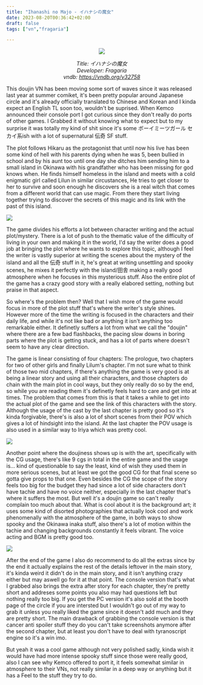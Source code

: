```yaml
---
title: "Ihanashi no Majo - イハナシの魔女"
date: 2023-08-20T00:36:42+02:00
draft: false
tags: ["vn","fragaria"]

---
```


<center>

![](/images/ihanashi/0.png)

*Title: イハナシの魔女<br/>
Developer: Fragaria<br/>
vndb: https://vndb.org/v32758*

</center>

This doujin VN has been moving some sort of waves since it was released last year at summer comiket, it's been pretty popular around Japanese circle and it's already officially translated to Chinese and Korean and I kinda expect an English TL soon too, wouldn't be suprised. When Kemco announced their console port I got curious since they don't really do ports of other games. I Grabbed it without knowing what to expect but to my surprise it was totally my kind of shit since it's some ボーイミーツガール セカイ系ish with a lot of supernatural 伝奇 SF stuff.

The plot follows Hikaru as the protagonist that until now his live has been some kind of hell with his parents dying when he was 5, been bullied in school and by his aunt too until one day she ditches him sending him to a small island in Okinawa with his grandfather who has been missing for god knows when. He finds himself homeless in the island and meets with a cold enigmatic girl called Lilun in similar circustances, He tries to get closer to her to survive and soon enough he discovers she is a real witch that comes from a different world that can use magic. From there they start living together trying to discover the secrets of this magic and its link with the past of this island.

<!--more-->

![](/images/ihanashi/1.jpg)

The game divides his efforts a lot between character writing and the actual plot/mystery. There is a lot of push to the thematic value of the difficulty of living in your own and making it in the world, I'd say the writer does a good job at bringing the plot where he wants to explore this topic, although I feel the writer is vastly superior at writing the scenes about the mystery of the island and all the 伝奇 stuff in it, he's great at writing unsettling and spooky scenes, he mixes it perfectly with the island/田舎 making a really good atmosphere when he focuses in this mysterious stuff. Also the entire plot of the game has a crazy good story with a really elabored setting, nothing but praise in that aspect.

So where's the problem then? Well that I wish more of the game would focus in more of the plot stuff that's where the writer's style shines. However more of the time the writing is focused in the characters and their daily life, and while it's not like bad or anything it isn't anything too remarkable either. It definetly suffers a lot from what we call the "doujin" where there are a few bad flashbacks, the pacing slow downs in boring parts where the plot is getting stuck, and has a lot of parts where doesn't seem to have any clear direction.

The game is linear consisting of four chapters: The prologue, two chapters for two of other girls and finally Lilum's chapter. I'm not sure what to think of those two mid chapters, if there's anything the game is very good is at being a linear story and using all their characters, and those chapters do chain with the main plot in cool ways, but they only really do so by the end, so while you are reading them it's definetly feels hard to care and get into at times. The problem that comes from this is that it takes a while to get into the actual plot of the game and see the link of this characters with the story. Although the usage of the cast by the last chapter is pretty good so it's kinda forgivable, there's is also a lot of short scenes from their POV which gives a lot of hindsight into the island. At the last chapter the POV usage is also used in a similar way to Iriya which was pretty cool.

![](/images/ihanashi/2.jpg)

Another point where the doujiness shows up is with the art, specifically with the CG usage, there's like 9 cgs in total in the entire game and the usage is... kind of questionable to say the least, kind of wish they used them in more serious scenes, but at least we got the good CG for that final scene so gotta give props to that one. Even besides the CG the scope of the story feels too big for the budget they had since a lot of side characters don't have tachie and have no voice neither, especially in the last chapter that's where it suffers the most. But well it's a doujin game so can't really complain too much about that. What is cool about it is the background art; it uses some kind of disorted photographies that actually look cool and work phenomenally with the atmosphere of the game, in both ways to show spooky and the Okinawa inaka stuff, also there's a lot of motion within the tachie and changing backgrounds constantly it feels vibrant. The voice acting and BGM is pretty good too.

![](/images/ihanashi/3.jpg)

After the end of the game I also do recommend to do all the extras since by the end it actually explains the rest of the details leftover in the main story, it's kinda weird it didn't do in the main story, and it isn't anything crazy either but may aswell go for it at that point. The console version that's what I grabbed also brings the extra after story for each chapter, they're pretty short and addreses some points you also may had questions left but nothing really too big. If you get the PC version it's also sold at the booth page of the circle if you are intersted but I wouldn't go out of my way to grab it unless you really liked the game since it doesn't add much and they are pretty short. The main drawback of grabbing the console version is that cancer anti spoiler stuff they do you can't take screenshots anymore after the second chapter, but at least you don't have to deal with tyranoscript engine so it's a win imo.

But yeah it was a cool game although not very polished sadly, kinda wish it would have had more intense spooky stuff since those were really good, also I can see why Kemco offered to port it, it feels somewhat similar in atmosphere to their VNs, not really similar in a deep way or anything but it has a Feel to the stuff they try to do.

